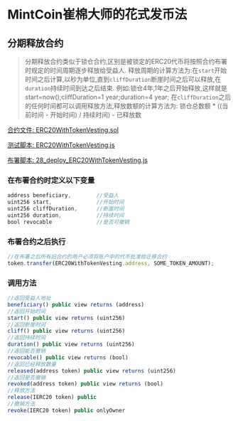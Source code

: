 # MintCoin崔棉大师的花式发币法

## 分期释放合约
> 分期释放合约类似于锁仓合约,区别是被锁定的ERC20代币将按照合约布署时规定的时间周期逐步释放给受益人.
> 释放周期的计算方法为:在`start`开始时间之后计算,以秒为单位,直到`cliffDuration`断崖时间之后可以释放,在`duration`持续时间到达之后结束.
> 例如:锁仓4年,1年之后开始释放,这样就是start=now();cliffDuration=1 year;duration=4 year;
> 在`cliffDuration`之后的任何时间都可以调用释放方法,释放数额的计算方法为: 锁仓总数额 * ((当前时间 - 开始时间) / 持续时间) - 已释放数


[合约文件: ERC20WithTokenVesting.sol](https://github.com/AhaMessageQueue/MintCoin/blob/master/contracts/Multi/ERC20WithTokenVesting.sol)

[测试脚本: ERC20WithTokenVesting.js](https://github.com/AhaMessageQueue/MintCoin/blob/master/test/Multi/ERC20WithTokenVesting.js)

[布署脚本: 28_deploy_ERC20WithTokenVesting.js](https://github.com/AhaMessageQueue/MintCoin/blob/master/migrations/28_deploy_ERC20WithTokenVesting.js)

### 在布署合约时定义以下变量
```javascript
address beneficiary,        //受益人
uint256 start,              //开始时间
uint256 cliffDuration,      //断崖时间
uint256 duration,           //持续时间
bool revocable              //是否可撤销
```
### 布署合约之后执行
```javascript
//在布署之后所有旧合约的用户必须将账户中的代币批准给迁移合约
token.transfer(ERC20WithTokenVesting.address, SOME_TOKEN_AMOUNT);
```
### 调用方法
```javascript
//返回受益人地址
beneficiary() public view returns (address)
//返回开始时间
start() public view returns (uint256)
//返回断崖时间
cliff() public view returns (uint256)
//返回持续时间
duration() public view returns (uint256)
//返回能否撤销
revocable() public view returns (bool)
//返回已经释放数量
released(address token) public view returns (uint256)
//返回是否撤销
revoked(address token) public view returns (bool)
//释放方法
release(IERC20 token) public
//撤销方法
revoke(IERC20 token) public onlyOwner
```
